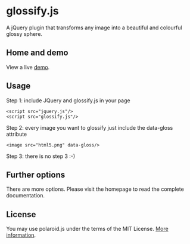 glossify.js
============

A jQuery plugin that transforms any image into a beautiful and colourful glossy sphere.

## Home and demo
View a live [demo](http://www.openxrest.com/gloss/).

## Usage
Step 1: include JQuery and glossify.js in your page

    <script src="jquery.js"/>
    <script src="glossify.js"/>

Step 2: every image you want to glossify just include the data-gloss attribute

    <image src="html5.png" data-gloss/>

Step 3: there is no step 3 :-)

## Further options
There are more options. Please visit the homepage to read the complete documentation.

## License
You may use polaroid.js under the terms of the MIT License. [More information](http://en.wikipedia.org/wiki/MIT_License).
